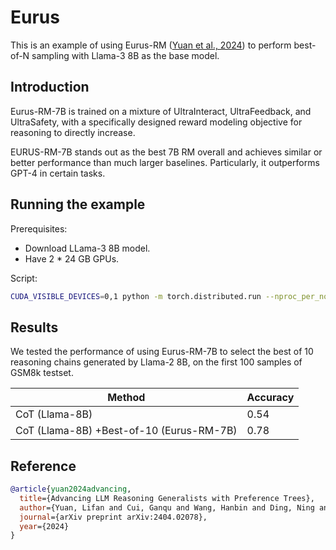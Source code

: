 # Eurus

This is an example of using Eurus-RM ([Yuan et al., 2024](https://arxiv.org/html/2404.02078v1)) to perform best-of-N sampling with Llama-3 8B as the base model.


## Introduction

Eurus-RM-7B is trained on a mixture of UltraInteract, UltraFeedback, and UltraSafety, with a specifically designed reward modeling objective for reasoning to directly increase.

EURUS-RM-7B stands out as the best 7B RM overall and achieves similar or better performance than much larger baselines. Particularly, it outperforms GPT-4 in certain tasks.

## Running the example

Prerequisites:
- Download LLama-3 8B model.
- Have 2 * 24 GB GPUs.

Script:
```bash
CUDA_VISIBLE_DEVICES=0,1 python -m torch.distributed.run --nproc_per_node 1 examples/Eurus/inference.py --model_dir $LLAMA3_CKPTS --best_of_n 10
```

## Results

We tested the performance of using Eurus-RM-7B to select the best of 10 reasoning chains generated by Llama-2 8B, on the first 100 samples of GSM8k testset.

|Method|Accuracy|
|-|-|
|CoT (Llama-8B)|0.54|
|CoT (Llama-8B) +Best-of-10 (Eurus-RM-7B) | 0.78|
 

## Reference
```bibtex
@article{yuan2024advancing,
  title={Advancing LLM Reasoning Generalists with Preference Trees},
  author={Yuan, Lifan and Cui, Ganqu and Wang, Hanbin and Ding, Ning and Wang, Xingyao and Deng, Jia and Shan, Boji and Chen, Huimin and Xie, Ruobing and Lin, Yankai and others},
  journal={arXiv preprint arXiv:2404.02078},
  year={2024}
}
```